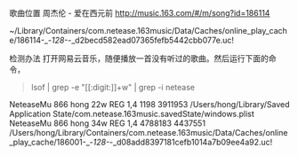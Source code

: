 
歌曲位置
周杰伦 - 爱在西元前
http://music.163.com/#/m/song?id=186114

~/Library/Containers/com.netease.163music/Data/Caches/online_play_cache/186114-_-_128-_-_d2becd582ead07365fefb5442cbb077e.uc!

检测办法
打开网易云音乐，随便播放一首没有听过的歌曲。然后运行下面的命令，

>lsof | grep -e "[[:digit:]]\+w" | grep -i netease

NeteaseMu   866 hong   22w     REG                1,4       1198 3911953 /Users/hong/Library/Saved Application State/com.netease.163music.savedState/windows.plist
NeteaseMu   866 hong   34w     REG                1,4    4788183 4437551 /Users/hong/Library/Containers/com.netease.163music/Data/Caches/online_play_cache/186001-_-_128-_-_d08add8397181cefb1014a7b09ee4a92.uc!



